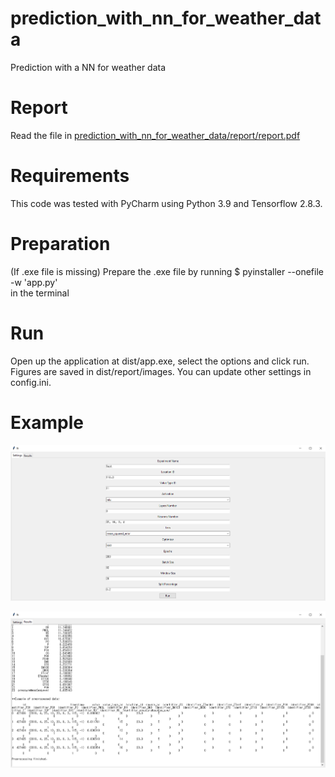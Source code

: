 # prediction_with_nn_for_weather_data
Prediction with a NN for weather data


# Report 
Read the file in [prediction_with_nn_for_weather_data/report/report.pdf](https://github.com/foxelas/prediction_with_nn_for_weather_data/blob/main/report/report.pdf)


# Requirements 
This code was tested with PyCharm using Python 3.9 and Tensorflow 2.8.3.


# Preparation
(If .exe file is missing) Prepare the .exe file by running 
$ pyinstaller --onefile -w 'app.py'  
in the terminal  


# Run
Open up the application at dist/app.exe, select the options and click run. Figures are saved in dist/report/images. You can update other settings in config.ini. 

# Example 
![image](dist/app1.png)

![image](dist/app2.png)
